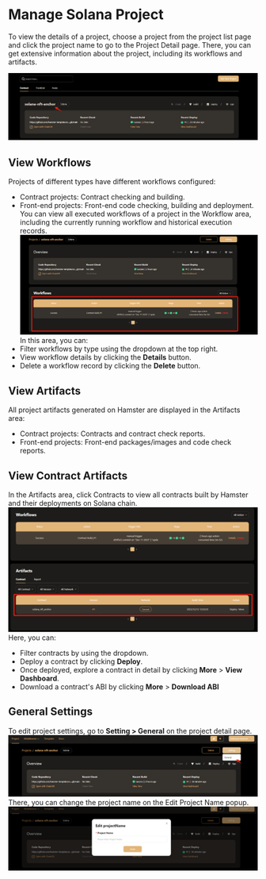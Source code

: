 # Manage Solana Project  
To view the details of a project, choose a project from the project list page and click the project name to go to the Project Detail page. There, you can get extensive information about the project, including its workflows and artifacts.

![Manage Solana Project](img/solana_project21.png)  
## View Workflows  
Projects of different types have different workflows configured:  
- Contract projects: Contract checking and building.  
- Front-end projects: Front-end code checking, building and deployment.  
You can view all executed workflows of a project in the Workflow area, including the currently running workflow and historical execution records.  
![Manage Solana Project](img/solana_project22.png)  
In this area, you can:  
- Filter workflows by type using the dropdown at the top right.  
- View workflow details by clicking the **Details** button.  
- Delete a workflow record by clicking the **Delete** button.  
## View Artifacts  
All project artifacts generated on Hamster are displayed in the Artifacts area:  
- Contract projects: Contracts and contract check reports.  
- Front-end projects: Front-end packages/images and code check reports.  
## View Contract Artifacts  
In the Artifacts area, click Contracts to view all contracts built by Hamster and their deployments on Solana chain.  
![Manage Solana Project](img/solana_project23.png)  
Here, you can:  
- Filter contracts by using the dropdown.  
- Deploy a contract by clicking **Deploy**.  
- Once deployed, explore a contract in detail by clicking **More** > **View Dashboard**.  
- Download a contract's ABI by clicking **More** > **Download ABI**  
## General Settings  
To edit project settings, go to **Setting > General** on the project detail page.  
![Manage Solana Project](img/solana_project24.png)  
There, you can change the project name on the Edit Project Name popup.  
![Manage Solana Project](img/solana_project25.png)  
